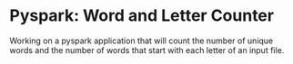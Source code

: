 # Pyspark: Word and Letter Counter

Working on a pyspark application that will count the number of unique words and the number of words that start with each letter of an input file. 
